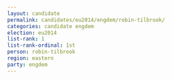 ```yaml
---
layout: candidate
permalink: candidates/eu2014/engdem/robin-tilbrook/
categories: candidate engdem
election: eu2014
list-rank: 1
list-rank-ordinal: 1st
person: robin-tilbrook
region: eastern
party: engdem
---
```

